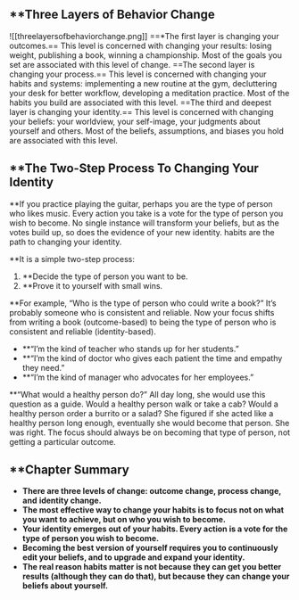 ## **Three Layers of Behavior Change
![[threelayersofbehaviorchange.png]]
	==*The first layer is changing your outcomes.== This level is concerned with
changing your results: losing weight, publishing a book, winning a
championship. Most of the goals you set are associated with this level of change.
	==The second layer is changing your process.== This level is concerned with
changing your habits and systems: implementing a new routine at the gym,
decluttering your desk for better workflow, developing a meditation practice.
Most of the habits you build are associated with this level.
	==The third and deepest layer is changing your identity.== This level is
concerned with changing your beliefs: your worldview, your self-image, your
judgments about yourself and others. Most of the beliefs, assumptions, and
biases you hold are associated with this level.

## **The Two-Step Process To Changing Your Identity

**If you practice playing the guitar, perhaps you are the type of person who likes music.
Every action you take is a vote for the type of person you wish to become. No
single instance will transform your beliefs, but as the votes build up, so does the evidence of your new identity. habits are the path to changing your
identity.

**It is a simple two-step process:
1.  **Decide the type of person you want to be.
2.  **Prove it to yourself with small wins.

**For example, “Who is the type of person who could write a book?” It’s
probably someone who is consistent and reliable. Now your focus shifts from
writing a book (outcome-based) to being the type of person who is consistent
and reliable (identity-based).

- **“I’m the kind of teacher who stands up for her students.”
- **“I’m the kind of doctor who gives each patient the time and empathy
  they need.”
- **“I’m the kind of manager who advocates for her employees.”

**“What would a healthy person do?” All day long, she would use this question as a guide. Would a healthy person walk or take a cab? Would a healthy person order a burrito or a salad? She figured if she acted like a healthy person long enough, eventually she would become that person. She was right. The focus should always be on becoming that type of person, not getting a particular outcome.

## **Chapter Summary
- **There are three levels of change: outcome change, process change, and**
  **identity change.**
- **The most effective way to change your habits is to focus not on what**
  **you want to achieve, but on who you wish to become.**
- **Your identity emerges out of your habits. Every action is a vote for the**
  **type of person you wish to become.**
- **Becoming the best version of yourself requires you to continuously**
  **edit your beliefs, and to upgrade and expand your identity.**
- **The real reason habits matter is not because they can get you better**
  **results (although they can do that), but because they can change your**
  **beliefs about yourself.**